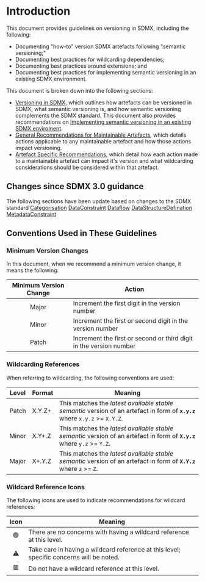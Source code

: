 # Introduction

This document provides guidelines on versioning in SDMX, including the following:

* Documenting "how-to" version SDMX artefacts following "semantic versioning;"
* Documenting best practices for wildcarding dependencies;
* Documenting best practices around extensions; and
* Documenting best practices for implementing semantic versioning in an existing SDMX environment.

This document is broken down into the following sections:

* [Versioning in SDMX](Versioning%20in%20SDMX.md), which outlines how artefacts can be versioned in SDMX, what semantic versioning is, and how semantic versioning complements the SDMX standard. This document also provides recommendations on [Implementing semantic versioning in an existing SDMX enviroment](Versioning%20in%20SDMX.md#implementing-semantic-versioning-in-an-existing-sdmx-enviroment).
* [General Recommendations for Maintainable Artefacts](./General%20Recommendations%20for%20Maintainable%20Artefacts.md),  which details actions applicable to any maintainable artefact and how those actions impact versioning.
* [Artefact Specific Recommendations](./Artefact%20Specific%20Recommendations/),  which detail how each action made to a maintainable artefact can impact it's version and what wildcarding considerations should be considered within that artefact.

## Changes since SDMX 3.0 guidance

The following sections have been update based on changes to the SDMX standard
[Categorisation](./Artefact%20Specific%20Recommendations/Artefacts%20with%20Fixed%20Versions/Categorisation.md)
[DataConstraint](./Artefact%20Specific%20Recommendations/DataConstraint.md)
[Dataflow](./Artefact%20Specific%20Recommendations/Dataflow.md)
[DataStructureDefination](./Artefact%20Specific%20Recommendations/DataStructure.md)
[MetadataConstraint](./Artefact%20Specific%20Recommendations/MetadataConstraint.md)

## Conventions Used in These Guidelines

### Minimum Version Changes

In this document, when we recommend a minimum version change, it means the following:

| Minimum Version Change | Action |
|:----------------------:|--------|
| Major                  | Increment the first digit in the version number |
| Minor                  | Increment the first or second digit in the version number |
| Patch                  | Increment the first or second or third digit in the version number |

### Wildcarding References

When referring to wildcarding, the following conventions are used:

| Level | Format | Meaning |
|:-----:|--------|---------|
| Patch | X.Y.Z+ | This matches the *latest available stable semantic* version of an artefact in form of **`x.y.z`** where `x.y.z` >= `X.Y.Z`. |
| Minor | X.Y+.Z | This matches the *latest available stable semantic* version of an artefact in form of **`X.y.z`** where `y.z` >= `Y.Z`. |
| Major | X+.Y.Z | This matches the *latest available stable semantic* version of an artefact in form of **`X.Y.z`** where `z` >= `Z`. |

### Wildcard Reference Icons

The following icons are used to indicate recommendations for wildcard references:

| Icon | Meaning |
|:----:|---------------|
| 🟢 | There are no concerns with having a wildcard reference at this level. |
| ⚠️ | Take care in having a wildcard reference at this level; specific concerns will be noted. |
| 🟥 | Do not have a wildcard reference at this level. |
